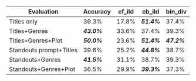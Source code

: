 | Evaluation             | Accuracy | cf_ild  | cb_ild  | bin_div  |
|------------------------|----------|--------|--------|---------|
| Titles only           | 39.3%   | 17.8%  | ***51.4%***  | 37.4%  |
| Titles+Genres         | ***43.0%***   | 33.6%  | 37.4%  | 39.3%  |
| Titles+Genres+Plot    | ***50.0%***   | 23.6%  | ***51.4%***  | ***47.2%***  |
| Standouts prompt+Titles      | 39.6%   | 25.2%  | ***44.8%***  | 38.7%  |
| Standouts+Genres      | ***41.5%***   | 31.1%  | 38.7%  | 39.3%  |
| Standouts+Genres+Plot        | 36.5%   | 29.9%  | ***39.3%***  | 37.3%  |
